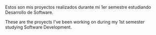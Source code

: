 Estos son mis proyectos realizados durante mi 1er semestre estudiando Desarrollo de Software.

These are the proyects I've been working on during my 1st semester studying Software Development.
